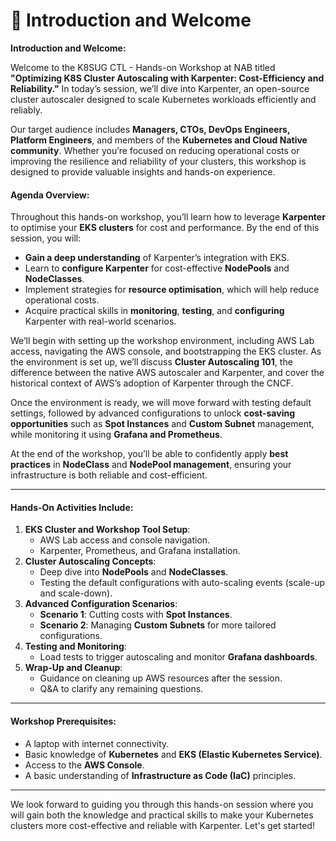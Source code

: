# 🔰 Introduction and Welcome

**Introduction and Welcome:**

Welcome to the K8SUG CTL - Hands-on Workshop at NAB titled **"Optimizing K8S Cluster Autoscaling with Karpenter: Cost-Efficiency and Reliability."** In today’s session, we’ll dive into Karpenter, an open-source cluster autoscaler designed to scale Kubernetes workloads efficiently and reliably.

Our target audience includes **Managers, CTOs, DevOps Engineers, Platform Engineers**, and members of the **Kubernetes and Cloud Native community**. Whether you’re focused on reducing operational costs or improving the resilience and reliability of your clusters, this workshop is designed to provide valuable insights and hands-on experience.

#### Agenda Overview:

Throughout this hands-on workshop, you’ll learn how to leverage **Karpenter** to optimise your **EKS clusters** for cost and performance. By the end of this session, you will:

* **Gain a deep understanding** of Karpenter’s integration with EKS.
* Learn to **configure Karpenter** for cost-effective **NodePools** and **NodeClasses**.
* Implement strategies for **resource optimisation**, which will help reduce operational costs.
* Acquire practical skills in **monitoring**, **testing**, and **configuring** Karpenter with real-world scenarios.

We’ll begin with setting up the workshop environment, including AWS Lab access, navigating the AWS console, and bootstrapping the EKS cluster. As the environment is set up, we’ll discuss **Cluster Autoscaling 101**, the difference between the native AWS autoscaler and Karpenter, and cover the historical context of AWS’s adoption of Karpenter through the CNCF.

Once the environment is ready, we will move forward with testing default settings, followed by advanced configurations to unlock **cost-saving opportunities** such as **Spot Instances** and **Custom Subnet** management, while monitoring it using **Grafana and Prometheus**.

At the end of the workshop, you’ll be able to confidently apply **best practices** in **NodeClass** and **NodePool management**, ensuring your infrastructure is both reliable and cost-efficient.

***

#### Hands-On Activities Include:

1. **EKS Cluster and Workshop Tool Setup**:
   * AWS Lab access and console navigation.
   * Karpenter, Prometheus, and Grafana installation.
2. **Cluster Autoscaling Concepts**:
   * Deep dive into **NodePools** and **NodeClasses**.
   * Testing the default configurations with auto-scaling events (scale-up and scale-down).
3. **Advanced Configuration Scenarios**:
   * **Scenario 1**: Cutting costs with **Spot Instances**.
   * **Scenario 2**: Managing **Custom Subnets** for more tailored configurations.
4. **Testing and Monitoring**:
   * Load tests to trigger autoscaling and monitor **Grafana dashboards**.
5. **Wrap-Up and Cleanup**:
   * Guidance on cleaning up AWS resources after the session.
   * Q\&A to clarify any remaining questions.

***

#### Workshop Prerequisites:

* A laptop with internet connectivity.
* Basic knowledge of **Kubernetes** and **EKS (Elastic Kubernetes Service)**.
* Access to the **AWS Console**.
* A basic understanding of **Infrastructure as Code (IaC)** principles.

***

We look forward to guiding you through this hands-on session where you will gain both the knowledge and practical skills to make your Kubernetes clusters more cost-effective and reliable with Karpenter. Let's get started!
